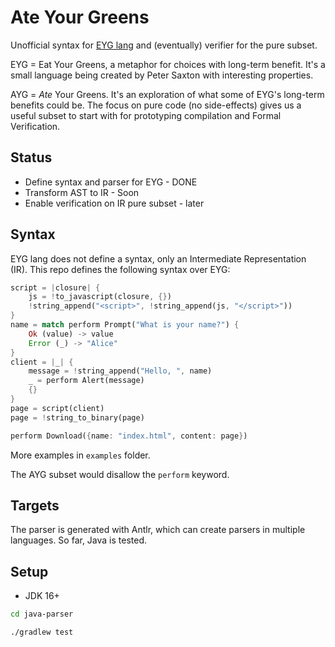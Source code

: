 # Ate Your Greens

Unofficial syntax for [EYG lang](https://github.com/CrowdHailer/eyg-lang) and (eventually) verifier for the pure subset.

EYG = Eat Your Greens, a metaphor for choices with long-term benefit. It's a small language being created by Peter Saxton with interesting properties.

AYG = *Ate* Your Greens. It's an exploration of what some of EYG's long-term benefits could be. The focus on pure code (no side-effects) gives us a useful subset to start with for prototyping compilation and Formal Verification.

## Status

* Define syntax and parser for EYG - DONE
* Transform AST to IR - Soon
* Enable verification on IR pure subset - later

## Syntax

EYG lang does not define a syntax, only an Intermediate Representation (IR). This repo defines the following syntax over EYG: 

```rust
script = |closure| {
    js = !to_javascript(closure, {})
    !string_append("<script>", !string_append(js, "</script>"))
}
name = match perform Prompt("What is your name?") {
    Ok (value) -> value
    Error (_) -> "Alice"
}
client = |_| {
    message = !string_append("Hello, ", name)
    _ = perform Alert(message)
    {}
}
page = script(client)
page = !string_to_binary(page)

perform Download({name: "index.html", content: page})
```

More examples in `examples` folder.

The AYG subset would disallow the `perform` keyword.

## Targets

The parser is generated with Antlr, which can create parsers in multiple languages. So far, Java is tested.

## Setup

* JDK 16+

```sh
cd java-parser

./gradlew test
```
